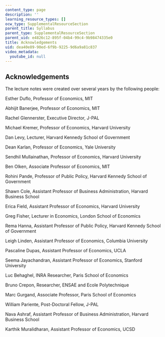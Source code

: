 ```yaml
---
content_type: page
description: ''
learning_resource_types: []
ocw_type: SupplementalResourceSection
parent_title: Syllabus
parent_type: SupplementalResourceSection
parent_uid: e4826c12-895f-04b4-99c4-9b98474335e0
title: Acknowledgements
uid: dea40e89-90ed-6f9b-9225-9d6a9a81c837
video_metadata:
  youtube_id: null
---
```


Acknowledgements
----------------

The lecture notes were created over several years by the following people:

Esther Duflo, Professor of Economics, MIT

Abhijit Banerjee, Professor of Economics, MIT

Rachel Glennerster, Executive Director, J-PAL

Michael Kremer, Professor of Economics, Harvard University

Dan Levy, Lecturer, Harvard Kennedy School of Government

Dean Karlan, Professor of Economics, Yale University

Sendhil Mullainathan, Professor of Economics, Harvard University

Ben Olken, Associate Professor of Economics, MIT

Rohini Pande, Professor of Public Policy, Harvard Kennedy School of Government

Shawn Cole, Assistant Professor of Business Administration, Harvard Business School

Erica Field, Assistant Professor of Economics, Harvard University

Greg Fisher, Lecturer in Economics, London School of Economics

Rema Hanna, Assistant Professor of Public Policy, Harvard Kennedy School of Government

Leigh Linden, Assistant Professor of Economics, Columbia University

Pascaline Dupas, Assistant Professor of Economics, UCLA

Seema Jayachandran, Assistant Professor of Economics, Stanford University

Luc Behaghel, INRA Researcher, Paris School of Economics

Bruno Crepon, Researcher, ENSAE and Ecole Polytechnique

Marc Gurgand, Associate Professor, Paris School of Economics

William Pariente, Post-Doctoral Fellow, J-PAL

Nava Ashraf, Assistant Professor of Business Administration, Harvard Business School

Karthik Muralidharan, Assistant Professor of Economics, UCSD